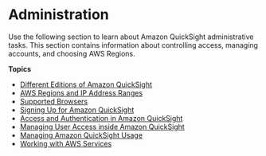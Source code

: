 # Administration<a name="qsysadmin"></a>

Use the following section to learn about Amazon QuickSight administrative tasks\. This section contains information about controlling access, managing accounts, and choosing AWS Regions\. 

**Topics**
+ [Different Editions of Amazon QuickSight](editions.md)
+ [AWS Regions and IP Address Ranges](regions.md)
+ [Supported Browsers](supported-browsers.md)
+ [Signing Up for Amazon QuickSight](signing-up.md)
+ [Access and Authentication in Amazon QuickSight](access-and-authentication.md)
+ [Managing User Access inside Amazon QuickSight](managing-quicksight-users.md)
+ [Managing Amazon QuickSight Usage](managing-service-usage.md)
+ [Working with AWS Services](working-with-aws.md)